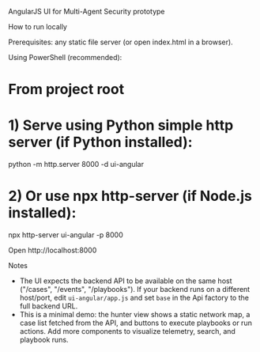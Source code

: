 AngularJS UI for Multi-Agent Security prototype

How to run locally

Prerequisites: any static file server (or open index.html in a browser).

Using PowerShell (recommended):

# From project root
# 1) Serve using Python simple http server (if Python installed):
python -m http.server 8000 -d ui-angular

# 2) Or use npx http-server (if Node.js installed):
npx http-server ui-angular -p 8000

Open http://localhost:8000

Notes
- The UI expects the backend API to be available on the same host ("/cases", "/events", "/playbooks"). If your backend runs on a different host/port, edit `ui-angular/app.js` and set `base` in the Api factory to the full backend URL.
- This is a minimal demo: the hunter view shows a static network map, a case list fetched from the API, and buttons to execute playbooks or run actions. Add more components to visualize telemetry, search, and playbook runs.

